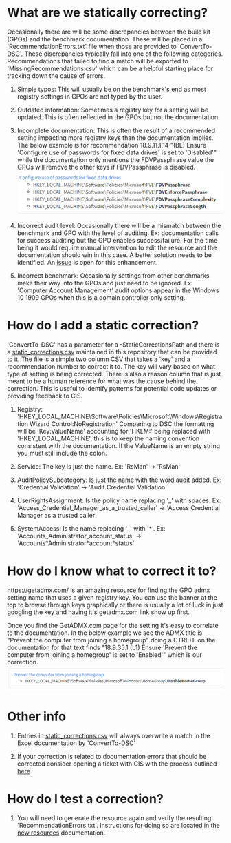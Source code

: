 # What are we statically correcting?
Occasionally there are will be some discrepancies between the build kit (GPOs) and the benchmark documentation. These will be placed in a 'RecommendationErrors.txt' file when those are provided to 'ConvertTo-DSC'. These discrepancies typically fall into one of the following categories. Recommendations that failed to find a match will be exported to 'MissingRecommendations.csv' which can be a helpful starting place for tracking down the cause of errors.

1) Simple typos: This will usually be on the benchmark's end as most registry settings in GPOs are not typed by the user.

2) Outdated information: Sometimes a registry key for a setting will be updated. This is often reflected in the GPOs but not the documentation.

3) Incomplete documentation: This is often the result of a recommended setting impacting more registry keys than the documentation implies. The below example is for recommendation 18.9.11.1.14 "(BL) Ensure 'Configure use of passwords for fixed data drives' is set to 'Disabled'" while the documentation only mentions the FDVPassphrase value the GPOs will remove the other keys if FDVPassphrase is disabled.</br>![Example](screenshots/multiple_keys.PNG)

4) Incorrect audit level: Occasionally there will be a mismatch between the benchmark and GPO with the level of auditing. Ex: documentation calls for success auditing but the GPO enables success/failure. For the time being it would require manual intervention to edit the resource and the documentation should win in this case. A better solution needs to be identified. An [issue](https://github.com/techservicesillinois/SecOps-Powershell-CISDSC/issues/43) is open for this enhancement.

5) Incorrect benchmark: Occasionally settings from other benchmarks make their way into the GPOs and just need to be ignored. Ex: 'Computer Account Management' audit options appear in the Windows 10 1909 GPOs when this is a domain controller only setting.

# How do I add a static correction?
'ConvertTo-DSC' has a parameter for a -StaticCorrectionsPath and there is a [static_corrections.csv](../static_corrections.csv) maintained in this repository that can be provided to it. The file is a simple two column CSV that takes a 'key' and a recommendation number to correct it to. The key will vary based on what type of setting is being corrected. There is also a reason column that is just meant to be a human reference for what was the cause behind the correction. This is useful to identify patterns for potential code updates or providing feedback to CIS.

1) Registry: 'HKEY_LOCAL_MACHINE\Software\Policies\Microsoft\Windows\Registration Wizard Control:NoRegistration' Comparing to DSC the formatting will be 'Key:ValueName' accounting for 'HKLM:' being replaced with 'HKEY_LOCAL_MACHINE', this is to keep the naming convention consistent with the documentation. If the ValueName is an empty string you must still include the colon.

2) Service: The key is just the name. Ex: 'RsMan' -> 'RsMan'

3) AuditPolicySubcategory: Is just the name with the word audit added. Ex: 'Credential Validation' -> 'Audit Credential Validation'

4) UserRightsAssignment: Is the policy name replacing '_' with spaces. Ex: 'Access_Credential_Manager_as_a_trusted_caller' -> 'Access Credential Manager as a trusted caller'

5) SystemAccess: Is the name replacing '_' with '\*'. Ex: 'Accounts_Administrator_account_status' -> 'Accounts\*Administrator\*account\*status'

# How do I know what to correct it to?
https://getadmx.com/ is an amazing resource for finding the GPO admx setting name that uses a given registry key. You can use the banner at the top to browse through keys graphically or there is usually a lot of luck in just googling the key and having it's getadmx.com link show up first.

Once you find the GetADMX.com page for the setting it's easy to correlate to the documentation. In the below example we see the ADMX title is "Prevent the computer from joining a homegroup" doing a CTRL+F on the documentation for that text finds "18.9.35.1 (L1) Ensure 'Prevent the computer from joining a homegroup' is set to 'Enabled'" which is our correction.</br>![Example](screenshots/getadmx_example.PNG)

# Other info
1) Entries in [static_corrections.csv](../static_corrections.csv) will always overwrite a match in the Excel documentation by 'ConvertTo-DSC'

2) If your correction is related to documentation errors that should be corrected consider opening a ticket with CIS with the process outlined [here](cis_documentation.md#How-do-I-open-tickets-for-feedback?).

# How do I test a correction?
1) You will need to generate the resource again and verify the resulting 'RecommendationErrors.txt'. Instructions for doing so are located in the [new resources](new_resources.md#How-do-I-create-new-ones?) documentation.